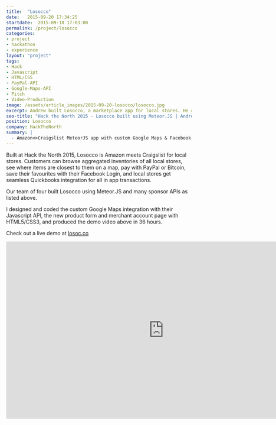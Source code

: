 ```yaml
---
title:  "Losocco"
date:   2015-09-20 17:34:25
startdate:  2015-09-18 17:03:00
permalink: /project/losocco
categories:
- project
- hackathon
- experience
layout: "project"
tags:
- Hack
- Javascript
- HTML/CSS
- PayPal-API
- Google-Maps-API
- Pitch
- Video-Production
image: /assets/article_images/2015-09-20-losocco/losocco.jpg
excerpt: Andrew built Losocco, a marketplace app for local stores. He coded the Google Maps integration in javascript, and signup forms & user profiles in HTML/CSS.
seo-title: "Hack the North 2015 - Losocco built using Meteor.JS | Andrew Paradi"
position: Losocco
company: HackTheNorth
summary: |
  - Amazon<>Craigslist MeteorJS app with custom Google Maps & Facebook login
---
```


Built at Hack the North 2015, Losocco is Amazon meets Craigslist for local stores. Customers can browse aggregated inventories of all local stores, see where items are closest to them on a map, pay with PayPal or Bitcoin, save their favourites with their Facebook Login, and local stores get seamless Quickbooks integration for all in app transactions.

Our team of four built Losocco using Meteor.JS and many sponsor APIs as listed above.

I designed and coded the custom Google Maps integration with their Javascript API, the new product form and merchant account page with HTML5/CSS3, and produced the demo video above in 36 hours.

Check out a live demo at <a href="http://losoc.co" target="_blank">losoc.co</a>

<iframe width="853" height="480" src="https://www.youtube-nocookie.com/embed/a3-RnvmDsZ8?rel=0&amp;showinfo=0" frameborder="0" allowfullscreen></iframe>
